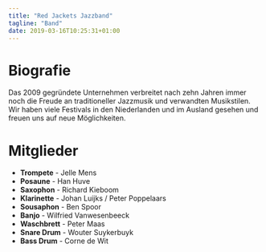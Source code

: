 ```yaml
---
title: "Red Jackets Jazzband"
tagline: "Band"
date: 2019-03-16T10:25:31+01:00
---
```


# Biografie
Das 2009 gegründete Unternehmen verbreitet nach zehn Jahren immer noch die Freude an traditioneller Jazzmusik und verwandten Musikstilen. Wir haben viele Festivals in den Niederlanden und im Ausland gesehen und freuen uns auf neue Möglichkeiten.

# Mitglieder
* **Trompete** - Jelle Mens
* **Posaune** - Han Huve
* **Saxophon** - Richard Kieboom
* **Klarinette** - Johan Luijks / Peter Poppelaars
* **Sousaphon** - Ben Spoor
* **Banjo** - Wilfried Vanwesenbeeck
* **Waschbrett** - Peter Maas
* **Snare Drum** - Wouter Suykerbuyk
* **Bass Drum** - Corne de Wit
